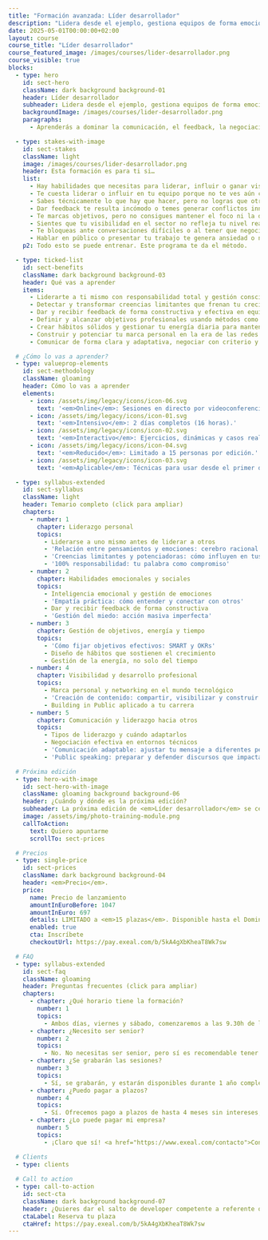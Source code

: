 ```yaml
---
title: "Formación avanzada: Líder desarrollador"
description: "Lidera desde el ejemplo, gestiona equipos de forma emocionalmente inteligente y haz crecer tu impacto profesional."
date: 2025-05-01T00:00:00+02:00
layout: course
course_title: "Líder desarrollador"
course_featured_image: /images/courses/lider-desarrollador.png
course_visible: true
blocks:
  - type: hero
    id: sect-hero
    className: dark background background-01
    header: Líder desarrollador
    subheader: Lidera desde el ejemplo, gestiona equipos de forma emocionalmente inteligente y haz crecer tu impacto profesional.
    backgroundImage: /images/courses/lider-desarrollador.png
    paragraphs:
      - Aprenderás a dominar la comunicación, el feedback, la negociación, el public speaking y la construcción de tu marca personal como developer de alto valor.

  - type: stakes-with-image
    id: sect-stakes
    className: light
    image: /images/courses/lider-desarrollador.png
    header: Esta formación es para ti si…
    list:
      - Hay habilidades que necesitas para liderar, influir o ganar visibilidad, pero no sabes por dónde empezar.
      - Te cuesta liderar o influir en tu equipo porque no te ves aún como un referente.
      - Sabes técnicamente lo que hay que hacer, pero no logras que otros te sigan o entiendan tus decisiones.
      - Dar feedback te resulta incómodo o temes generar conflictos innecesarios.
      - Te marcas objetivos, pero no consigues mantener el foco ni la disciplina para alcanzarlos.
      - Sientes que tu visibilidad en el sector no refleja tu nivel real de habilidades.
      - Te bloqueas ante conversaciones difíciles o al tener que negociar condiciones de trabajo o decisiones técnicas.
      - Hablar en público o presentar tu trabajo te genera ansiedad o no transmite el impacto que deseas.
    p2: Todo esto se puede entrenar. Este programa te da el método.

  - type: ticked-list
    id: sect-benefits
    className: dark background background-03
    header: Qué vas a aprender
    items:
      - Liderarte a ti mismo con responsabilidad total y gestión consciente de tus emociones.
      - Detectar y transformar creencias limitantes que frenan tu crecimiento.
      - Dar y recibir feedback de forma constructiva y efectiva en equipos de desarrollo.
      - Definir y alcanzar objetivos profesionales usando métodos como SMART y OKRs.
      - Crear hábitos sólidos y gestionar tu energía diaria para mantener alta productividad.
      - Construir y potenciar tu marca personal en la era de las redes sociales y el "building in public".
      - Comunicar de forma clara y adaptativa, negociar con criterio y hablar en público conectando emocionalmente.

  # ¿Cómo lo vas a aprender?
  - type: valueprop-elements
    id: sect-methodology
    className: gloaming
    header: Cómo lo vas a aprender
    elements:
      - icon: /assets/img/legacy/icons/icon-06.svg
        text: '<em>Online</em>: Sesiones en directo por videoconferencia.'
      - icon: /assets/img/legacy/icons/icon-01.svg
        text: '<em>Intensivo</em>: 2 días completos (16 horas).'
      - icon: /assets/img/legacy/icons/icon-02.svg
        text: '<em>Interactivo</em>: Ejercicios, dinámicas y casos reales.'
      - icon: /assets/img/legacy/icons/icon-04.svg
        text: '<em>Reducido</em>: Limitado a 15 personas por edición.'
      - icon: /assets/img/legacy/icons/icon-03.svg
        text: '<em>Aplicable</em>: Técnicas para usar desde el primer día.'

  - type: syllabus-extended
    id: sect-syllabus
    className: light
    header: Temario completo (click para ampliar)
    chapters:
      - number: 1
        chapter: Liderazgo personal
        topics:
          - Liderarse a uno mismo antes de liderar a otros
          - 'Relación entre pensamientos y emociones: cerebro racional vs emocional'
          - 'Creencias limitantes y potenciadoras: cómo influyen en tus resultados'
          - '100% responsabilidad: tu palabra como compromiso'
      - number: 2
        chapter: Habilidades emocionales y sociales
        topics:
          - Inteligencia emocional y gestión de emociones
          - 'Empatía práctica: cómo entender y conectar con otros'
          - Dar y recibir feedback de forma constructiva
          - 'Gestión del miedo: acción masiva imperfecta'
      - number: 3
        chapter: Gestión de objetivos, energía y tiempo
        topics:
          - 'Cómo fijar objetivos efectivos: SMART y OKRs'
          - Diseño de hábitos que sostienen el crecimiento
          - Gestión de la energía, no solo del tiempo
      - number: 4
        chapter: Visibilidad y desarrollo profesional
        topics:
          - Marca personal y networking en el mundo tecnológico
          - 'Creación de contenido: compartir, visibilizar y construir en público'
          - Building in Public aplicado a tu carrera
      - number: 5
        chapter: Comunicación y liderazgo hacia otros
        topics:
          - Tipos de liderazgo y cuándo adaptarlos
          - Negociación efectiva en entornos técnicos
          - 'Comunicación adaptable: ajustar tu mensaje a diferentes perfiles'
          - 'Public speaking: preparar y defender discursos que impactan emocionalmente'

  # Próxima edición
  - type: hero-with-image
    id: sect-hero-with-image
    className: gloaming background background-06
    header: ¿Cuándo y dónde es la próxima edición?
    subheader: La próxima edición de <em>Líder desarrollador</em> se celebrará <em>online</em> los días <em>viernes 26 y sábado 27 de Septiembre de 2025</em>.
    image: /assets/img/photo-training-module.png
    callToAction:
      text: Quiero apuntarme
      scrollTo: sect-prices

  # Precios
  - type: single-price
    id: sect-prices
    className: dark background background-04
    header: <em>Precio</em>.
    price:
      name: Precio de lanzamiento
      amountInEuroBefore: 1047
      amountInEuro: 697
      details: LIMITADO a <em>15 plazas</em>. Disponible hasta el Domingo 21/9/2025, 23:59 o <em>hasta agotar</em>.
      enabled: true
      cta: Inscríbete
      checkoutUrl: https://pay.exeal.com/b/5kA4gXbKheaT8Wk7sw

  # FAQ
  - type: syllabus-extended
    id: sect-faq
    className: gloaming
    header: Preguntas frecuentes (click para ampliar)
    chapters:
      - chapter: ¿Qué horario tiene la formación?
        number: 1
        topics:
          - Ambos días, viernes y sábado, comenzaremos a las 9.30h de la mañana (horario de España peninsular). La formación se prolongará hasta las 19h de la tarde, aproximadamente. Habrá un espacio de 1:30h para comer, y pausas de 15 minutos a lo largo de la mañana y la tarde.
      - chapter: ¿Necesito ser senior?
        number: 2
        topics:
          - No. No necesitas ser senior, pero sí es recomendable tener cierta experiencia real desarrollando software. El enfoque es práctico y avanzado, pero accesible para cualquier developer que ya trabaje o haya trabajado en proyectos de verdad.
      - chapter: ¿Se grabarán las sesiones?
        number: 3
        topics:
          - Sí, se grabarán, y estarán disponibles durante 1 año completo para que puedas consultarlas cuando quieras.
      - chapter: ¿Puedo pagar a plazos?
        number: 4
        topics:
          - Sí. Ofrecemos pago a plazos de hasta 4 meses sin intereses, para que puedas ajustar la inversión a tus necesidades. <a href="https://www.exeal.com/contacto">Contacta con nosotros directamente</a> para financiar la compra.
      - chapter: ¿Lo puede pagar mi empresa?
        number: 5
        topics:
          - ¡Claro que sí! <a href="https://www.exeal.com/contacto">Contacta con nosotros directamente</a> y le facilitaremos a tu empresa la forma de pago y factura correspondiente.

  # Clients
  - type: clients
  
  # Call to action
  - type: call-to-action
    id: sect-cta
    className: dark background background-07
    header: ¿Quieres dar el salto de developer competente a referente que inspira y guía a su equipo?
    ctaLabel: Reserva tu plaza
    ctaHref: https://pay.exeal.com/b/5kA4gXbKheaT8Wk7sw
---
```

